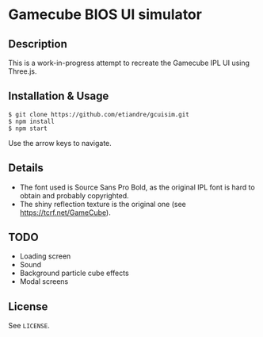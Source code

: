 # Gamecube BIOS UI simulator
## Description
This is a work-in-progress attempt to recreate the Gamecube IPL UI using Three.js.

## Installation & Usage
```
$ git clone https://github.com/etiandre/gcuisim.git
$ npm install
$ npm start
```

Use the arrow keys to navigate.

## Details
 - The font used is Source Sans Pro Bold, as the original IPL font is hard to obtain and probably copyrighted.
 - The shiny reflection texture is the original one (see https://tcrf.net/GameCube).

## TODO
 - Loading screen
 - Sound
 - Background particle cube effects
 - Modal screens

 ## License
 See `LICENSE`.
 
